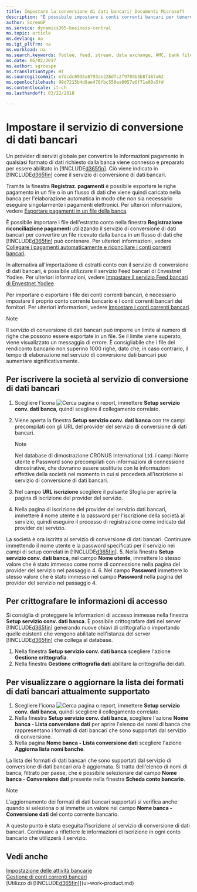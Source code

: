 ```yaml
---
title: Impostare la conversione di dati bancari| Documenti Microsoft
description: "È possibile impostare i conti correnti bancari per tenere traccia delle transazioni e importare o esportare i feed bancari, ad esempio Yodlee."
author: SorenGP
ms.service: dynamics365-business-central
ms.topic: article
ms.devlang: na
ms.tgt_pltfrm: na
ms.workload: na
ms.search.keywords: Yodlee, feed, stream, data exchange, AMC, bank file import, bank file export, re-export, bank transfer, AMC, bank data conversion service, funds transfer
ms.date: 06/02/2017
ms.author: sgroespe
ms.translationtype: HT
ms.sourcegitcommit: e7dcdc0935a8793ae226dfc2f9709b5b8f487a62
ms.openlocfilehash: 98d7215b4d8ae476fbc550ea0057e6f71a00a5fd
ms.contentlocale: it-ch
ms.lasthandoff: 03/22/2018

---
```

# <a name="set-up-the-bank-data-conversion-service"></a>Impostare il servizio di conversione di dati bancari
Un provider di servizi globale per convertire le informazioni pagamento in qualsiasi formato di dati richiesto dalla banca viene connesso e preparato per essere abilitato in [!INCLUDE[d365fin](includes/d365fin_md.md)]. Ciò viene indicato in [!INCLUDE[d365fin](includes/d365fin_md.md)] come il servizio di conversione di dati bancari.

Tramite la finestra **Registraz. pagamenti** è possibile esportare le righe pagamento in un file o in un flusso di dati che viene quindi caricato nella banca per l'elaborazione automatica in modo che non sia necessario eseguire singolarmente i pagamenti elettronici. Per ulteriori informazioni, vedere [Esportare pagamenti in un file della banca](payables-how-export-payments-bank-file.md).

È possibile importare i file dell'estratto conto nella finestra **Registrazione riconciliazione pagamenti** utilizzando il servizio di conversione di dati bancari per convertire un file ricevuto dalla banca in un flusso di dati che [!INCLUDE[d365fin](includes/d365fin_md.md)] può contenere. Per ulteriori informazioni, vedere [Collegare i pagamenti automaticamente e riconciliare i conti correnti bancari](receivables-apply-payments-auto-reconcile-bank-accounts.md).

In alternativa all'importazione di estratti conto con il servizio di conversione di dati bancari, è possibile utilizzare il servizio Feed bancari di Envestnet Yodlee. Per ulteriori informazioni, vedere [Impostare il servizio Feed bancari di Envestnet Yodlee](bank-how-setup-bank-statement-service.md).

Per importare o esportare i file dei conti correnti bancari, è necessario impostare il proprio conto corrente bancario e i conti correnti bancari dei fornitori. Per ulteriori informazioni, vedere [Impostare i conti correnti bancari](bank-how-setup-bank-accounts.md).

> [!NOTE]  
>   Il servizio di conversione di dati bancari può imporre un limite al numero di righe che possono essere esportate in un file. Se il limite viene superato, viene visualizzato un messaggio di errore. È consigliabile che i file del rendiconto bancario non superino 1000 righe, dato che, in caso contrario, il tempo di elaborazione nel servizio di conversione dati bancari può aumentare significativamente.

## <a name="to-sign-your-company-up-for-the-bank-data-conversion-service"></a>Per iscrivere la società al servizio di conversione di dati bancari
1. Scegliere l'icona ![Cerca pagina o report](media/ui-search/search_small.png "Icona Cerca pagina o report"), immettere **Setup servizio conv. dati banca**, quindi scegliere il collegamento correlato.  
2. Viene aperta la finestra **Setup servizio conv. dati banca** con tre campi precompilati con gli URL del provider del servizio di conversione di dati bancari.

    > [!NOTE]  
    >   Nel database di dimostrazione CRONUS International Ltd. i campi Nome utente e Password sono precompilati con informazioni di connessione dimostrative, che dovranno essere sostituite con le informazioni effettive della società nel momento in cui si procederà all'iscrizione al servizio di conversione di dati bancari.
3. Nel campo **URL iscrizione** scegliere il pulsante Sfoglia per aprire la pagina di iscrizione del provider del servizio.  
4. Nella pagina di iscrizione del provider del servizio dati bancari, immettere il nome utente e la password per l'iscrizione della società al servizio, quindi eseguire il processo di registrazione come indicato dal provider del servizio.

  La società è ora iscritta al servizio di conversione di dati bancari. Continuare immettendo il nome utente e la password specificati per il servizio nei campi di setup correlati in [!INCLUDE[d365fin](includes/d365fin_md.md)].
5. Nella finestra **Setup servizio conv. dati banca**, nel campo **Nome utente**, immettere lo stesso valore che è stato immesso come nome di connessione nella pagina del provider del servizio nel passaggio 4.
6. Nel campo **Password** immettere lo stesso valore che è stato immesso nel campo **Password** nella pagina del provider del servizio nel passaggio 4.

## <a name="to-encrypt-your-login-information"></a>Per crittografare le informazioni di accesso
Si consiglia di proteggere le informazioni di accesso immesse nella finestra **Setup servizio conv. dati banca**. È possibile crittografare dati nel server [!INCLUDE[d365fin](includes/d365fin_md.md)] generando nuove chiavi di crittografia o importando quelle esistenti che vengono abilitate nell'istanza del server [!INCLUDE[d365fin](includes/d365fin_md.md)] che collega al database.

1. Nella finestra **Setup servizio conv. dati banca** scegliere l'azione **Gestione crittografia**.
2. Nella finestra **Gestione crittografia dati** abilitare la crittografia dei dati.

## <a name="to-view-or-update-the-list-of-currently-supported-bank-data-formats"></a>Per visualizzare o aggiornare la lista dei formati di dati bancari attualmente supportato
1. Scegliere l'icona ![Cerca pagina o report](media/ui-search/search_small.png "Icona Cerca pagina o report"), immettere **Setup servizio conv. dati banca**, quindi scegliere il collegamento correlato.
2. Nella finestra **Setup servizio conv. dati banca**, scegliere l'azione **Nome banca - Lista conversione dati** per aprire l'elenco dei nomi di banca che rappresentano i formati di dati bancari che sono supportati dal servizio di conversione.
3. Nella pagina **Nome banca - Lista conversione dati** scegliere l'azione **Aggiorna lista nomi banche**.

La lista dei formati di dati bancari che sono supportati dal servizio di conversione di dati bancari ora è aggiornata. Si tratta dell'elenco di nomi di banca, filtrato per paese, che è possibile selezionare dal campo **Nome banca - Conversione dati** presente nella finestra **Scheda conto bancario**.

> [!NOTE]  
>   L'aggiornamento dei formati di dati bancari supportati si verifica anche quando si seleziona o si immette un valore nel campo **Nome banca - Conversione dati** del conto corrente bancario.

A questo punto è stata eseguita l'iscrizione al servizio di conversione di dati bancari. Continuare a riflettere le informazioni di iscrizione in ogni conto bancario che utilizzerà il servizio.

## <a name="see-also"></a>Vedi anche
[Impostazione delle attività bancarie](bank-setup-banking.md)  
[Gestione di conti correnti bancari](bank-manage-bank-accounts.md)  
[Utilizzo di [!INCLUDE[d365fin](includes/d365fin_md.md)]](ui-work-product.md)

